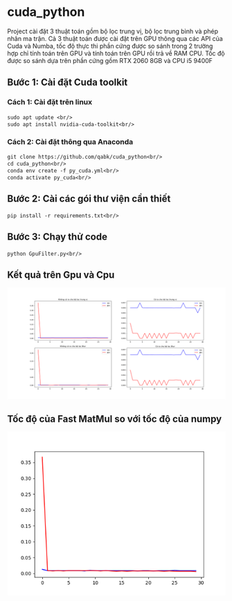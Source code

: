 # cuda_python
Project cài đặt 3 thuật toán gồm bộ lọc trung vị, bộ lọc trung bình và phép nhân ma trận. Cả 3 thuật toán được cài đặt trên GPU thông qua các API của Cuda và Numba, tốc độ thực thi phần cứng được so sánh trong 2 trường hợp chỉ tính toán trên GPU và tính toán trên GPU rồi trả về RAM CPU. Tốc độ được so sánh dựa trên phần cứng gồm RTX 2060 8GB và CPU i5 9400F 
## Bước 1: Cài đặt Cuda toolkit

### Cách 1: Cài đặt trên linux
```
sudo apt update <br/>
sudo apt install nvidia-cuda-toolkit<br/>
```

### Cách 2: Cài đặt thông qua Anaconda
```
git clone https://github.com/qabk/cuda_python<br/>
cd cuda_python<br/>
conda env create -f py_cuda.yml<br/>
conda activate py_cuda<br/>
```

## Bước 2: Cài các gói thư viện cần thiết
```
pip install -r requirements.txt<br/>
```

## Bước 3: Chạy thử code
```
python GpuFilter.py<br/>
```

## Kết quả trên Gpu và Cpu
<p align="center">
  <img src="https://github.com/qabk/cuda_python/blob/main/images/Compare_speed.png"> 
</p>

## Tốc độ của Fast MatMul so với tốc độ của numpy
<p align="center">
  <img src="https://github.com/qabk/cuda_python/blob/main/images/mat_mul_res.png"> 
</p>
